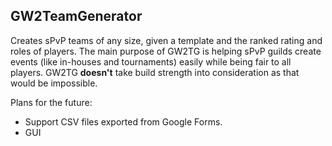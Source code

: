 ## GW2TeamGenerator
 Creates sPvP teams of any size, given a template and the ranked rating and roles of players. The main purpose of GW2TG is helping sPvP guilds create events (like in-houses and tournaments) easily while being fair to all players. GW2TG **doesn't** take build strength into consideration as that would be impossible.

 Plans for the future:
 * Support CSV files exported from Google Forms.
 * GUI
